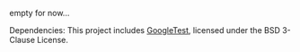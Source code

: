 empty for now...


Dependencies:
This project includes [GoogleTest](https://github.com/google/googletest), licensed under the BSD 3-Clause License.